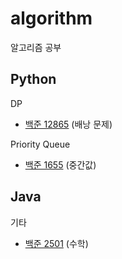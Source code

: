 # algorithm
알고리즘 공부

## Python
DP
- [백준 12865](https://github.com/k1g99/algorithm/blob/main/python/code/bj_12865.py) (배낭 문제)

Priority Queue
- [백준 1655](https://github.com/k1g99/algorithm/blob/main/python/code/bj_1655.py) (중간값)

## Java
기타
- [백준 2501](https://github.com/k1g99/algorithm/blob/main/java/code/bj_2501.java) (수학)


